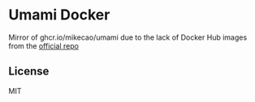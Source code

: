 # Umami Docker

Mirror of ghcr.io/mikecao/umami due to the lack of Docker Hub images from the [official repo](https://github.com/mikecao/umami)

## License

MIT
